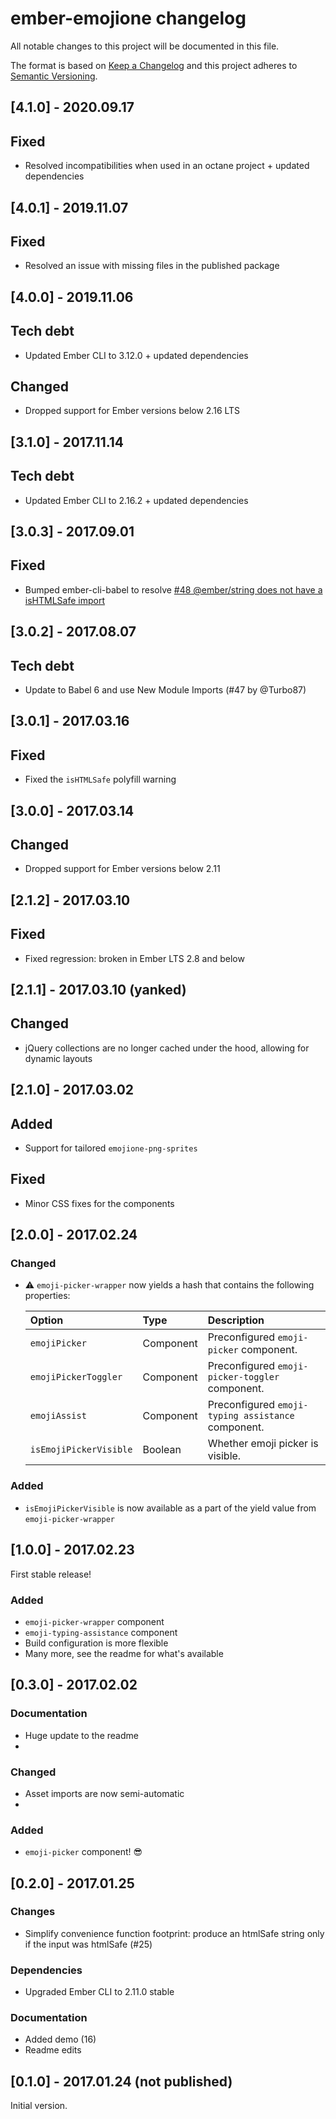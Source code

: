 # ember-emojione changelog

All notable changes to this project will be documented in this file.

The format is based on [Keep a Changelog](http://keepachangelog.com/) and this project adheres to [Semantic Versioning](http://semver.org/).



## [4.1.0] - 2020.09.17

## Fixed
- Resolved incompatibilities when used in an octane project + updated dependencies



## [4.0.1] - 2019.11.07

## Fixed
- Resolved an issue with missing files in the published package



## [4.0.0] - 2019.11.06

## Tech debt
- Updated Ember CLI to 3.12.0 + updated dependencies

## Changed
- Dropped support for Ember versions below 2.16 LTS



## [3.1.0] - 2017.11.14

## Tech debt
- Updated Ember CLI to 2.16.2 + updated dependencies



## [3.0.3] - 2017.09.01

## Fixed
- Bumped ember-cli-babel to resolve [#48 @ember/string does not have a isHTMLSafe import](https://github.com/Deveo/ember-emojione/issues/48)



## [3.0.2] - 2017.08.07

## Tech debt
- Update to Babel 6 and use New Module Imports (#47 by @Turbo87)




## [3.0.1] - 2017.03.16

## Fixed
- Fixed the `isHTMLSafe` polyfill warning



## [3.0.0] - 2017.03.14

## Changed
- Dropped support for Ember versions below 2.11



## [2.1.2] - 2017.03.10

## Fixed
- Fixed regression: broken in Ember LTS 2.8 and below




## [2.1.1] - 2017.03.10 (yanked)

## Changed
- jQuery collections are no longer cached under the hood, allowing for dynamic layouts



## [2.1.0] - 2017.03.02

## Added
- Support for tailored `emojione-png-sprites`

## Fixed
- Minor CSS fixes for the components



## [2.0.0] - 2017.02.24
### Changed
- :warning: `emoji-picker-wrapper` now yields a hash that contains the following properties:

    | Option                 | Type      | Description                                        |
    |:-----------------------|:----------|:---------------------------------------------------|
    | `emojiPicker`          | Component | Preconfigured `emoji-picker` component.            |
    | `emojiPickerToggler`   | Component | Preconfigured `emoji-picker-toggler` component.    |
    | `emojiAssist`          | Component | Preconfigured `emoji-typing assistance` component. |
    | `isEmojiPickerVisible` | Boolean   | Whether emoji picker is visible.                   |

### Added
- `isEmojiPickerVisible` is now available as a part of the yield value from `emoji-picker-wrapper`



## [1.0.0] - 2017.02.23
First stable release!

### Added
- `emoji-picker-wrapper` component
- `emoji-typing-assistance` component
- Build configuration is more flexible
- Many more, see the readme for what's available



## [0.3.0] - 2017.02.02
### Documentation
- Huge update to the readme
- 
### Changed
- Asset imports are now semi-automatic
- 
### Added
- `emoji-picker` component! 😎



## [0.2.0] - 2017.01.25
### Changes
- Simplify convenience function footprint: produce an htmlSafe string only if the input was htmlSafe (#25)

### Dependencies
- Upgraded Ember CLI to 2.11.0 stable

### Documentation
- Added demo (16)
- Readme edits



## [0.1.0] - 2017.01.24 (not published)

Initial version.
